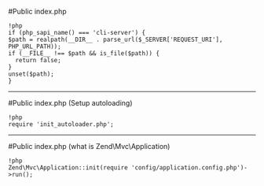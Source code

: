 #Public index.php

	
	!php
	if (php_sapi_name() === 'cli-server') {
	$path = realpath(__DIR__ . parse_url($_SERVER['REQUEST_URI'], PHP_URL_PATH));
	if (__FILE__ !== $path && is_file($path)) {
	  return false;
	}
	unset($path);
	}

---

#Public index.php (Setup autoloading)

	!php
	require 'init_autoloader.php';

---

#Public index.php (what is Zend\Mvc\Application)

	!php
	Zend\Mvc\Application::init(require 'config/application.config.php')->run();



